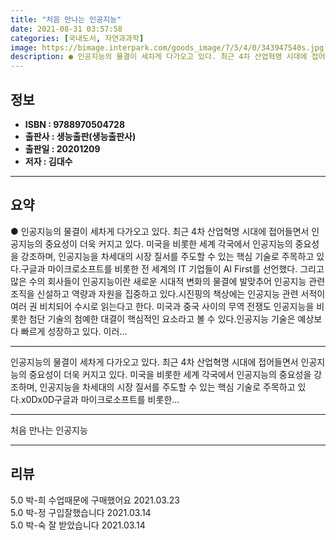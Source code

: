 ```yaml
---
title: "처음 만나는 인공지능"
date: 2021-08-31 03:57:58
categories: [국내도서, 자연과과학]
image: https://bimage.interpark.com/goods_image/7/5/4/0/343947540s.jpg
description: ● 인공지능의 물결이 세차게 다가오고 있다. 최근 4차 산업혁명 시대에 접어들면서 인공지능의 중요성이 더욱 커지고 있다. 미국을 비롯한 세계 각국에서 인공지능의 중요성을 강조하며, 인공지능을 차세대의 시장 질서를 주도할 수 있는 핵심 기술로 주목하고 있다.구글과 마이크로소프트를 비롯한
---
```


## **정보**

- **ISBN : 9788970504728**
- **출판사 : 생능출판(생능출판사)**
- **출판일 : 20201209**
- **저자 : 김대수**

------



## **요약**

●  인공지능의 물결이 세차게 다가오고 있다. 최근 4차 산업혁명 시대에 접어들면서 인공지능의 중요성이 더욱 커지고 있다. 미국을 비롯한 세계 각국에서 인공지능의 중요성을 강조하며, 인공지능을 차세대의 시장 질서를 주도할 수 있는 핵심 기술로 주목하고 있다.구글과 마이크로소프트를 비롯한 전 세계의 IT 기업들이 AI First를 선언했다. 그리고 많은 수의 회사들이 인공지능이란 새로운 시대적 변화의 물결에 발맞추어 인공지능 관련 조직을 신설하고 역량과 자원을 집중하고 있다.시진핑의 책상에는 인공지능 관련 서적이 여러 권 비치되어 수시로 읽는다고 한다. 미국과 중국 사이의 무역 전쟁도 인공지능을 비롯한 첨단 기술의 첨예한 대결이 핵심적인 요소라고 볼 수 있다.인공지능 기술은 예상보다 빠르게 성장하고 있다. 이러...

------

인공지능의 물결이 세차게 다가오고 있다. 최근 4차 산업혁명 시대에 접어들면서 인공지능의 중요성이 더욱 커지고 있다. 미국을 비롯한 세계 각국에서 인공지능의 중요성을 강조하며, 인공지능을 차세대의 시장 질서를 주도할 수 있는 핵심 기술로 주목하고 있다.x0Dx0D구글과 마이크로소프트를 비롯한... 

------


처음 만나는 인공지능 

------


## **리뷰** 

5.0 박-희 수업때문에 구매했어요  2021.03.23 <br/>5.0 박-정 구입잘했습니다  2021.03.14 <br/>5.0 박-숙 잘 받았습니다  2021.03.14 <br/>